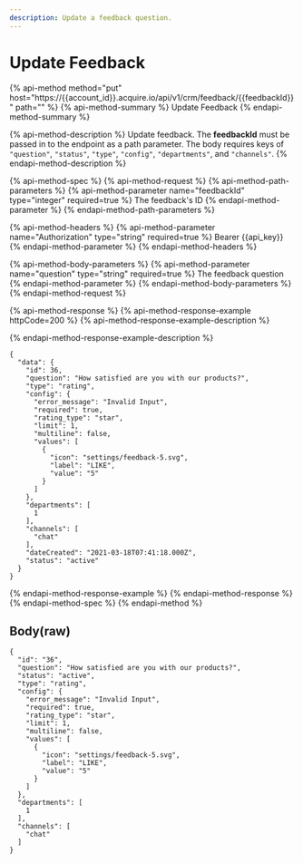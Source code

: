 ```yaml
---
description: Update a feedback question.
---
```


# Update Feedback

{% api-method method="put" host="https://{{account\_id}}.acquire.io/api/v1/crm/feedback/{{feedbackId}}" path="" %}
{% api-method-summary %}
Update Feedback
{% endapi-method-summary %}

{% api-method-description %}
Update feedback. The **feedbackId** must be passed in to the endpoint as a path parameter. The body requires keys of `"question"`, `"status"`, `"type"`, `"config"`, `"departments"`, and `"channels"`. 
{% endapi-method-description %}

{% api-method-spec %}
{% api-method-request %}
{% api-method-path-parameters %}
{% api-method-parameter name="feedbackId" type="integer" required=true %}
The feedback's ID
{% endapi-method-parameter %}
{% endapi-method-path-parameters %}

{% api-method-headers %}
{% api-method-parameter name="Authorization" type="string" required=true %}
Bearer {{api\_key}}
{% endapi-method-parameter %}
{% endapi-method-headers %}

{% api-method-body-parameters %}
{% api-method-parameter name="question" type="string" required=true %}
The feedback question
{% endapi-method-parameter %}
{% endapi-method-body-parameters %}
{% endapi-method-request %}

{% api-method-response %}
{% api-method-response-example httpCode=200 %}
{% api-method-response-example-description %}

{% endapi-method-response-example-description %}

```
{
  "data": {
    "id": 36,
    "question": "How satisfied are you with our products?",
    "type": "rating",
    "config": {
      "error_message": "Invalid Input",
      "required": true,
      "rating_type": "star",
      "limit": 1,
      "multiline": false,
      "values": [
        {
          "icon": "settings/feedback-5.svg",
          "label": "LIKE",
          "value": "5"
        }
      ]
    },
    "departments": [
      1
    ],
    "channels": [
      "chat"
    ],
    "dateCreated": "2021-03-18T07:41:18.000Z",
    "status": "active"
  }
}

```
{% endapi-method-response-example %}
{% endapi-method-response %}
{% endapi-method-spec %}
{% endapi-method %}

## Body\(raw\)

```text
{
  "id": "36",
  "question": "How satisfied are you with our products?",
  "status": "active",
  "type": "rating",
  "config": {
    "error_message": "Invalid Input",
    "required": true,
    "rating_type": "star",
    "limit": 1,
    "multiline": false,
    "values": [
      {
        "icon": "settings/feedback-5.svg",
        "label": "LIKE",
        "value": "5"
      }
    ]
  },
  "departments": [
    1
  ],
  "channels": [
    "chat"
  ]
}
```

